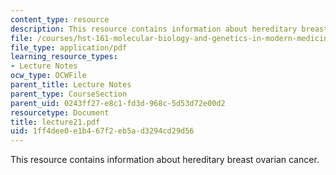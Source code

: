 ```yaml
---
content_type: resource
description: This resource contains information about hereditary breast ovarian cancer.
file: /courses/hst-161-molecular-biology-and-genetics-in-modern-medicine-fall-2007/1ff4dee0e1b467f2eb5ad3294cd29d56_lecture21.pdf
file_type: application/pdf
learning_resource_types:
- Lecture Notes
ocw_type: OCWFile
parent_title: Lecture Notes
parent_type: CourseSection
parent_uid: 0243ff27-e8c1-fd3d-968c-5d53d72e00d2
resourcetype: Document
title: lecture21.pdf
uid: 1ff4dee0-e1b4-67f2-eb5a-d3294cd29d56
---
```

This resource contains information about hereditary breast ovarian cancer.

